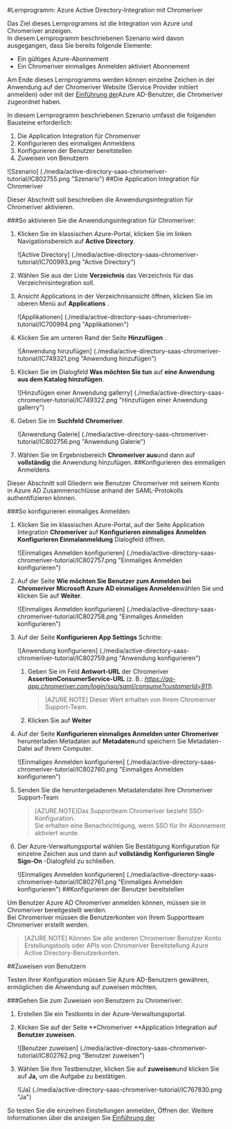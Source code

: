 <properties 
    pageTitle="Lernprogramm: Azure Active Directory-Integration mit Chromeriver | Microsoft Azure" 
    description="Erfahren Sie, wie mit Chromeriver in Azure Active Directory-auf automatisierte Bereitstellung und mehr!" 
    services="active-directory" 
    authors="jeevansd"  
    documentationCenter="na" 
    manager="femila"/>
<tags 
    ms.service="active-directory" 
    ms.devlang="na" 
    ms.topic="article" 
    ms.tgt_pltfrm="na" 
    ms.workload="identity" 
    ms.date="09/29/2016" 
    ms.author="jeedes" />


#<a name="tutorial-azure-active-directory-integration-with-chromeriver"></a>Lernprogramm: Azure Active Directory-Integration mit Chromeriver

Das Ziel dieses Lernprogramms ist die Integration von Azure und Chromeriver anzeigen.  
In diesem Lernprogramm beschriebenen Szenario wird davon ausgegangen, dass Sie bereits folgende Elemente:

-   Ein gültiges Azure-Abonnement
-   Ein Chromeriver einmaliges Anmelden aktiviert Abonnement

Am Ende dieses Lernprogramms werden können einzelne Zeichen in der Anwendung auf der Chromeriver Website (Service Provider initiiert anmelden) oder mit der [Einführung der](active-directory-saas-access-panel-introduction.md)Azure AD-Benutzer, die Chromeriver zugeordnet haben.

In diesem Lernprogramm beschriebenen Szenario umfasst die folgenden Bausteine erforderlich:

1.  Die Application Integration für Chromeriver
2.  Konfigurieren des einmaligen Anmeldens
3.  Konfigurieren der Benutzer bereitstellen
4.  Zuweisen von Benutzern

![Szenario] (./media/active-directory-saas-chromeriver-tutorial/IC802755.png "Szenario")
##<a name="enabling-the-application-integration-for-chromeriver"></a>Die Application Integration für Chromeriver

Dieser Abschnitt soll beschreiben die Anwendungsintegration für Chromeriver aktivieren.

###<a name="to-enable-the-application-integration-for-chromeriver-perform-the-following-steps"></a>So aktivieren Sie die Anwendungsintegration für Chromeriver:

1.  Klicken Sie im klassischen Azure-Portal, klicken Sie im linken Navigationsbereich auf **Active Directory**.

    ![Active Directory] (./media/active-directory-saas-chromeriver-tutorial/IC700993.png "Active Directory")

2.  Wählen Sie aus der Liste **Verzeichnis** das Verzeichnis für das Verzeichnisintegration soll.

3.  Ansicht Applications in der Verzeichnisansicht öffnen, klicken Sie im oberen Menü auf **Applications** .

    ![Applikationen] (./media/active-directory-saas-chromeriver-tutorial/IC700994.png "Applikationen")

4.  Klicken Sie am unteren Rand der Seite **Hinzufügen** .

    ![Anwendung hinzufügen] (./media/active-directory-saas-chromeriver-tutorial/IC749321.png "Anwendung hinzufügen")

5.  Klicken Sie im Dialogfeld **Was möchten Sie tun** auf **eine Anwendung aus dem Katalog hinzufügen**.

    ![Hinzufügen einer Anwendung gallerry] (./media/active-directory-saas-chromeriver-tutorial/IC749322.png "Hinzufügen einer Anwendung gallerry")

6.  Geben Sie im **Suchfeld** **Chromeriver**.

    ![Anwendung Galerie] (./media/active-directory-saas-chromeriver-tutorial/IC802756.png "Anwendung Galerie")

7.  Wählen Sie im Ergebnisbereich **Chromeriver aus**und dann auf **vollständig** die Anwendung hinzufügen.
##<a name="configuring-single-sign-on"></a>Konfigurieren des einmaligen Anmeldens

Dieser Abschnitt soll Gliedern wie Benutzer Chromeriver mit seinem Konto in Azure AD Zusammenschlüsse anhand der SAML-Protokolls authentifizieren können.

###<a name="to-configure-single-sign-on-perform-the-following-steps"></a>So konfigurieren einmaliges Anmelden:

1.  Klicken Sie im klassischen Azure-Portal, auf der Seite Application Integration **Chromeriver** auf **Konfigurieren einmaliges Anmelden** **Konfigurieren Einmalanmeldung** Dialogfeld öffnen.

    ![Einmaliges Anmelden konfigurieren] (./media/active-directory-saas-chromeriver-tutorial/IC802757.png "Einmaliges Anmelden konfigurieren")

2.  Auf der Seite **Wie möchten Sie Benutzer zum Anmelden bei Chromeriver** **Microsoft Azure AD einmaliges Anmelden**wählen Sie und klicken Sie auf **Weiter**.

    ![Einmaliges Anmelden konfigurieren] (./media/active-directory-saas-chromeriver-tutorial/IC802758.png "Einmaliges Anmelden konfigurieren")

3.  Auf der Seite **Konfigurieren App Settings** Schritte:

    ![Anwendung konfigurieren] (./media/active-directory-saas-chromeriver-tutorial/IC802759.png "Anwendung konfigurieren")

    1.  Geben Sie im Feld **Antwort-URL** der Chromeriver **AssertionConsumerService-URL** (z. B.: *https://qa-app.chromeriver.com/login/sso/saml/consume?customerId=911*).  

        >[AZURE.NOTE] Dieser Wert erhalten von Ihrem Chromeriver Support-Team.

    2.  Klicken Sie auf **Weiter**

4.  Auf der Seite **Konfigurieren einmaliges Anmelden unter Chromeriver** herunterladen Metadaten auf **Metadaten**und speichern Sie Metadaten-Datei auf Ihrem Computer.

    ![Einmaliges Anmelden konfigurieren] (./media/active-directory-saas-chromeriver-tutorial/IC802760.png "Einmaliges Anmelden konfigurieren")

5.  Senden Sie die heruntergeladenen Metadatendatei Ihre Chromeriver Support-Team

    >[AZURE.NOTE]Das Supportteam Chromeriver bezieht SSO-Konfiguration.  
    Sie erhalten eine Benachrichtigung, wenn SSO für Ihr Abonnement aktiviert wurde.

6.  Der Azure-Verwaltungsportal wählen Sie Bestätigung Konfiguration für einzelne Zeichen aus und dann auf **vollständig** **Konfigurieren Single Sign-On** -Dialogfeld zu schließen.

    ![Einmaliges Anmelden konfigurieren] (./media/active-directory-saas-chromeriver-tutorial/IC802761.png "Einmaliges Anmelden konfigurieren")
##<a name="configuring-user-provisioning"></a>Konfigurieren der Benutzer bereitstellen

Um Benutzer Azure AD Chromeriver anmelden können, müssen sie in Chromeriver bereitgestellt werden.  
Bei Chromeriver müssen die Benutzerkonten von Ihrem Supportteam Chromeriver erstellt werden.

>[AZURE.NOTE] Können Sie alle anderen Chromeriver Benutzer Konto Erstellungstools oder APIs von Chromeriver Bereitstellung Azure Active Directory-Benutzerkonten.

##<a name="assigning-users"></a>Zuweisen von Benutzern

Testen Ihrer Konfiguration müssen Sie Azure AD-Benutzern gewähren, ermöglichen die Anwendung auf zuweisen möchten.

###<a name="to-assign-users-to-chromeriver-perform-the-following-steps"></a>Gehen Sie zum Zuweisen von Benutzern zu Chromeriver:

1.  Erstellen Sie ein Testkonto in der Azure-Verwaltungsportal.

2.  Klicken Sie auf der Seite **Chromeriver **Application Integration auf **Benutzer zuweisen**.

    ![Benutzer zuweisen] (./media/active-directory-saas-chromeriver-tutorial/IC802762.png "Benutzer zuweisen")

3.  Wählen Sie Ihre Testbenutzer, klicken Sie auf **zuweisen**und klicken Sie auf **Ja,** um die Aufgabe zu bestätigen.

    ![Ja] (./media/active-directory-saas-chromeriver-tutorial/IC767830.png "Ja")

So testen Sie die einzelnen Einstellungen anmelden, Öffnen der. Weitere Informationen über die anzeigen Sie [Einführung der](active-directory-saas-access-panel-introduction.md)

